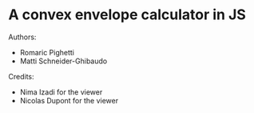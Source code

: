 A convex envelope calculator in JS
==================================

Authors:
- Romaric Pighetti
- Matti Schneider-Ghibaudo

Credits:
- Nima Izadi for the viewer
- Nicolas Dupont for the viewer